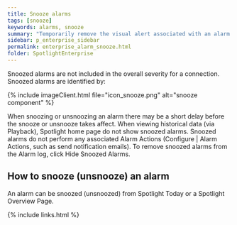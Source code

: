 ```yaml
---
title: Snooze alarms
tags: [snooze]
keywords: alarms, snooze
summary: "Temporarily remove the visual alert associated with an alarm."
sidebar: p_enterprise_sidebar
permalink: enterprise_alarm_snooze.html
folder: SpotlightEnterprise
---
```


Snoozed alarms are not included in the overall severity for a connection.
Snoozed alarms are identified by:

{% include imageClient.html file="icon_snooze.png" alt="snooze component" %}

When snoozing or unsnoozing an alarm there may be a short delay before the snooze or unsnooze takes affect.
When viewing historical data (via Playback), Spotlight home page do not show snoozed alarms.
Snoozed alarms do not perform any associated Alarm Actions (Configure \| Alarm Actions, such as send notification emails).
To remove snoozed alarms from the Alarm log, click Hide Snoozed Alarms.



## How to snooze (unsnooze) an alarm

An alarm can be snoozed (unsnoozed) from Spotlight Today or a Spotlight Overview Page.

{% include links.html %}
